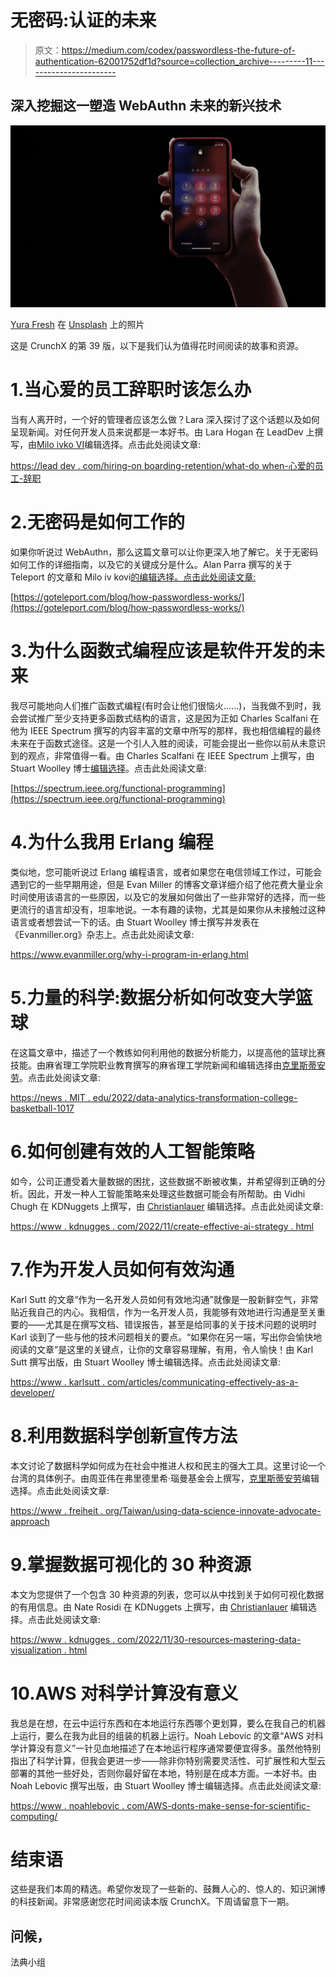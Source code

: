 # 无密码:认证的未来

> 原文：<https://medium.com/codex/passwordless-the-future-of-authentication-62001752df1d?source=collection_archive---------11----------------------->

## 深入挖掘这一塑造 WebAuthn 未来的新兴技术

![](img/a9376f44c6ee180b7bd11b689b9c01e2.png)

[Yura Fresh](https://unsplash.com/@mr_fresh?utm_source=medium&utm_medium=referral) 在 [Unsplash](https://unsplash.com?utm_source=medium&utm_medium=referral) 上的照片

这是 CrunchX 的第 39 版，以下是我们认为值得花时间阅读的故事和资源。

# 1.当心爱的员工辞职时该怎么办

当有人离开时，一个好的管理者应该怎么做？Lara 深入探讨了这个话题以及如何呈现新闻。对任何开发人员来说都是一本好书。由 Lara Hogan 在 LeadDev 上撰写，由[Milo ivko VI](https://medium.com/u/3ee57b082bb?source=post_page-----62001752df1d--------------------------------)编辑选择。点击此处阅读文章:

[https://lead dev . com/hiring-on boarding-retention/what-do when-心爱的员工-辞职](https://leaddev.com/hiring-onboarding-retention/what-do-when-beloved-employee-quits)

# 2.无密码是如何工作的

如果你听说过 WebAuthn，那么这篇文章可以让你更深入地了解它。关于无密码如何工作的详细指南，以及它的关键成分是什么。Alan Parra 撰写的关于 Teleport 的文章和 Milo iv kovi[的编辑选择。点击此处阅读文章:](https://medium.com/u/3ee57b082bb?source=post_page-----62001752df1d--------------------------------)

[https://goteleport.com/blog/how-passwordless-works/](https://goteleport.com/blog/how-passwordless-works/)

# 3.为什么函数式编程应该是软件开发的未来

我尽可能地向人们推广函数式编程(有时会让他们很恼火……)，当我做不到时，我会尝试推广至少支持更多函数式结构的语言，这是因为正如 Charles Scalfani 在他为 IEEE Spectrum 撰写的内容丰富的文章中所写的那样，我也相信编程的最终未来在于函数式途径。这是一个引人入胜的阅读，可能会提出一些你以前从未意识到的观点，非常值得一看。由 Charles Scalfani 在 IEEE Spectrum 上撰写，由 Stuart Woolley 博士[编辑选择](https://medium.com/u/a435b5883828?source=post_page-----62001752df1d--------------------------------)。点击此处阅读文章:

[https://spectrum.ieee.org/functional-programming](https://spectrum.ieee.org/functional-programming)

# 4.为什么我用 Erlang 编程

类似地，您可能听说过 Erlang 编程语言，或者如果您在电信领域工作过，可能会遇到它的一些早期用途，但是 Evan Miller 的博客文章详细介绍了他花费大量业余时间使用该语言的一些原因，以及它的发展如何做出了一些非常好的选择，而一些更流行的语言却没有，坦率地说。一本有趣的读物，尤其是如果你从未接触过这种语言或者想尝试一下的话。由 Stuart Woolley 博士撰写并发表在《Evanmiller.org》杂志上。点击此处阅读文章:

https://www.evanmiller.org/why-i-program-in-erlang.html

# 5.力量的科学:数据分析如何改变大学篮球

在这篇文章中，描述了一个教练如何利用他的数据分析能力，以提高他的篮球比赛技能。由麻省理工学院职业教育撰写的麻省理工学院新闻和编辑选择由[克里斯蒂安劳](https://medium.com/u/2696f801a31a?source=post_page-----62001752df1d--------------------------------)。点击此处阅读文章:

[https://news . MIT . edu/2022/data-analytics-transformation-college-basketball-1017](https://news.mit.edu/2022/data-analytics-transforming-college-basketball-1017)

# 6.如何创建有效的人工智能策略

如今，公司正遭受着大量数据的困扰，这些数据不断被收集，并希望得到正确的分析。因此，开发一种人工智能策略来处理这些数据可能会有所帮助。由 Vidhi Chugh 在 KDNuggets 上撰写，由 [Christianlauer](https://medium.com/u/2696f801a31a?source=post_page-----62001752df1d--------------------------------) 编辑选择。点击此处阅读文章:

[https://www . kdnugges . com/2022/11/create-effective-ai-strategy . html](https://www.kdnuggets.com/2022/11/create-effective-ai-strategy.html)

# 7.作为开发人员如何有效沟通

Karl Sutt 的文章“作为一名开发人员如何有效地沟通”就像是一股新鲜空气，非常贴近我自己的内心。我相信，作为一名开发人员，我能够有效地进行沟通是至关重要的——尤其是在撰写文档、错误报告，甚至是给同事的关于技术问题的说明时 Karl 谈到了一些与他的技术问题相关的要点。“如果你在另一端，写出你会愉快地阅读的文章”是这里的关键点，让你的文章容易理解，有用，令人愉快！由 Karl Sutt 撰写出版，由 Stuart Woolley 博士编辑选择。点击此处阅读文章:

[https://www . karlsutt . com/articles/communicating-effectively-as-a-developer/](https://www.karlsutt.com/articles/communicating-effectively-as-a-developer/)

# 8.利用数据科学创新宣传方法

本文讨论了数据科学如何成为在社会中推进人权和民主的强大工具。这里讨论一个台湾的具体例子。由周亚伟在弗里德里希·瑙曼基金会上撰写，[克里斯蒂安劳](https://medium.com/u/2696f801a31a?source=post_page-----62001752df1d--------------------------------)编辑选择。点击此处阅读文章:

[https://www . freiheit . org/Taiwan/using-data-science-innovate-advocate-approach](https://www.freiheit.org/taiwan/using-data-science-innovate-advocacy-approaches)

# 9.掌握数据可视化的 30 种资源

本文为您提供了一个包含 30 种资源的列表，您可以从中找到关于如何可视化数据的有用信息。由 Nate Rosidi 在 KDNuggets 上撰写，由 [Christianlauer](https://medium.com/u/2696f801a31a?source=post_page-----62001752df1d--------------------------------) 编辑选择。点击此处阅读文章:

[https://www . kdnugges . com/2022/11/30-resources-mastering-data-visualization . html](https://www.kdnuggets.com/2022/11/30-resources-mastering-data-visualization.html)

# 10.AWS 对科学计算没有意义

我总是在想，在云中运行东西和在本地运行东西哪个更划算，要么在我自己的机器上运行，要么在我为此目的组装的机器上运行。Noah Lebovic 的文章“AWS 对科学计算没有意义”一针见血地描述了在本地运行程序通常要便宜得多。虽然他特别指出了科学计算，但我会更进一步——除非你特别需要灵活性、可扩展性和大型云部署的其他一些好处，否则你最好留在本地，特别是在成本方面。一本好书。由 Noah Lebovic 撰写出版，由 Stuart Woolley 博士编辑选择。点击此处阅读文章:

[https://www . noahlebovic . com/AWS-donts-make-sense-for-scientific-computing/](https://www.noahlebovic.com/aws-doesnt-make-sense-for-scientific-computing/)

# 结束语

这些是我们本周的精选。希望你发现了一些新的、鼓舞人心的、惊人的、知识渊博的科技新闻。非常感谢您花时间阅读本版 CrunchX。下周请留意下一期。

## 问候，

法典小组